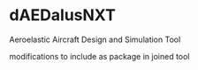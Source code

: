# dAEDalusNXT
Aeroelastic Aircraft Design and Simulation Tool


modifications to include as package in joined tool